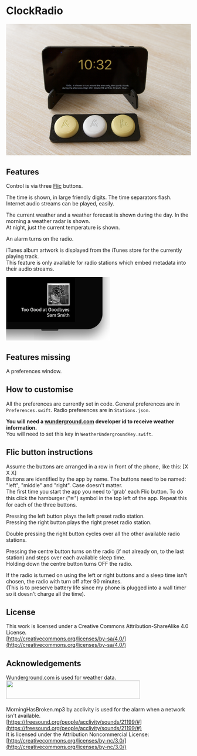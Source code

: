 ClockRadio
====================

![Alt text](Art/Clock%20Radio%20Small.png)

Features
---------------------

Control is via three [Flic](http://flic.io) buttons.

The time is shown, in large friendly digits. The time separators flash.
Internet audio streams can be played, easily.

The current weather and a weather forecast is shown during the day. In the morning a weather radar is shown.  
At night, just the current temperature is shown.

An alarm turns on the radio.

iTunes album artwork is displayed from the iTunes store for the currently playing track.  
This feature is only available for radio stations which embed metadata into their audio streams.

![Alt text](Art/AlbumSmallCorner.png)

Features missing
---------------------

A preferences window.

How to customise
---------------------

All the preferences are currently set in code.
General preferences are in `Preferences.swift`. Radio preferences are in `Stations.json`.

**You will need a [wunderground.com](https://www.wunderground.com/weather/api) developer id to receive weather information.**  
You will need to set this key in `WeatherUndergroundKey.swift`.


Flic button instructions
---------------------

Assume the buttons are arranged in a row in front of the phone, like this: [X X X]  
Buttons are identified by the app by name. The buttons need to be named: "left", "middle" and "right". Case doesn't matter.  
The first time you start the app you need to 'grab' each Flic button. To do this click the hamburger ("&#x11054;") symbol in the top left of the app. Repeat this for each of the three buttons.


Pressing the left button plays the left preset radio station.  
Pressing the right button plays the right preset radio station.

Double pressing the right button cycles over all the other available radio stations.

Pressing the centre button turns on the radio (if not already on, to the last station) and steps over each available sleep time.  
Holding down the centre button turns OFF the radio.

If the radio is turned on using the left or right buttons and a sleep time isn't chosen, the radio with turn off after 90 minutes.  
(This is to preserve battery life since my phone is plugged into a wall timer so it doesn't charge all the time).

License
-------
This work is licensed under a Creative Commons Attribution-ShareAlike 4.0 License.  
[http://creativecommons.org/licenses/by-sa/4.0/](http://creativecommons.org/licenses/by-sa/4.0/)

Acknowledgements  
---------------------

Wunderground.com is used for weather data.  
<img src="https://www.wunderground.com/logos/images/wundergroundLogo_4c_horz.jpg" width="365" height="50">  
    <br />
MorningHasBroken.mp3 by acclivity is used for the alarm when a network isn't available.  
[https://freesound.org/people/acclivity/sounds/21199/#](https://freesound.org/people/acclivity/sounds/21199/#)  
It is licensed under the Attribution Noncommercial License:  
[http://creativecommons.org/licenses/by-nc/3.0/](http://creativecommons.org/licenses/by-nc/3.0/)


